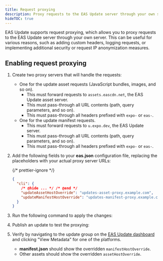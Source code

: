 ```yaml
---
title: Request proxying
description: Proxy requests to the EAS Update server through your own server.
hideTOC: true
---
```


EAS Update supports request proxying, which allows you to proxy requests to the EAS Update server through your own server. This can be useful for various reasons, such as adding custom headers, logging requests, or implementing additional security or request IP anonymization measures.

## Enabling request proxying

1. Create two proxy servers that will handle the requests:
   - One for the update asset requests (JavaScript bundles, images, and so on).
     - This must forward requests to `assets.eascdn.net`, the EAS Update asset server.
     - This must pass-through all URL contents (path, query parameters, and so on).
     - This must pass-through all headers prefixed with `expo-` or `eas-`.
   - One for the update manifest requests.
     - This must forward requests to `u.expo.dev`, the EAS Update server.
     - This must pass-through all URL contents (path, query parameters, and so on).
     - This must pass-through all headers prefixed with `expo-` or `eas-`.
1. Add the following fields to your **eas.json** configuration file, replacing the placeholders with your actual proxy server URLs:

   {/* prettier-ignore */}
   ```json eas.json
   {
     "cli": {
       /* @hide ... */ /* @end */
       "updateAssetHostOverride": "updates-asset-proxy.example.com",
       "updateManifestHostOverride": "updates-manifest-proxy.example.com"
     }
   }
   ```

1. Run the following command to apply the changes:
   
1. Publish an update to test the proxying:
   
1. Verify by navigating to the update group on the [EAS Update dashboard](https://expo.dev/accounts/[account]/projects/[project]/updates) and clicking "View Metadata" for one of the platforms.
   - **manifest.json** should show the overridden `manifestHostOverride`.
   - Other assets should show the overridden `assetHostOverride`.